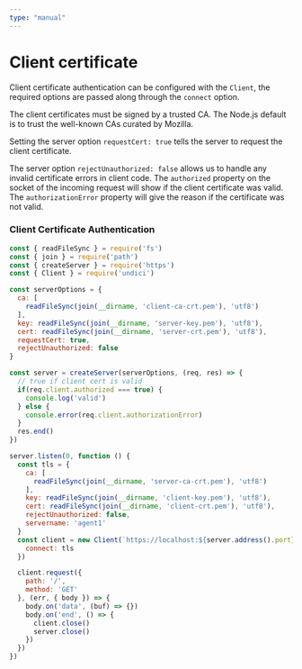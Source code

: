 ```yaml
---
type: "manual"
---
```


# Client certificate

Client certificate authentication can be configured with the `Client`, the required options are passed along through the `connect` option.

The client certificates must be signed by a trusted CA. The Node.js default is to trust the well-known CAs curated by Mozilla.

Setting the server option `requestCert: true` tells the server to request the client certificate.

The server option `rejectUnauthorized: false` allows us to handle any invalid certificate errors in client code. The `authorized` property on the socket of the incoming request will show if the client certificate was valid. The `authorizationError` property will give the reason if the certificate was not valid.

### Client Certificate Authentication

```js
const { readFileSync } = require('fs')
const { join } = require('path')
const { createServer } = require('https')
const { Client } = require('undici')

const serverOptions = {
  ca: [
    readFileSync(join(__dirname, 'client-ca-crt.pem'), 'utf8')
  ],
  key: readFileSync(join(__dirname, 'server-key.pem'), 'utf8'),
  cert: readFileSync(join(__dirname, 'server-crt.pem'), 'utf8'),
  requestCert: true,
  rejectUnauthorized: false
}

const server = createServer(serverOptions, (req, res) => {
  // true if client cert is valid
  if(req.client.authorized === true) {
    console.log('valid')
  } else {
    console.error(req.client.authorizationError)
  }
  res.end()
})

server.listen(0, function () {
  const tls = {
    ca: [
      readFileSync(join(__dirname, 'server-ca-crt.pem'), 'utf8')
    ],
    key: readFileSync(join(__dirname, 'client-key.pem'), 'utf8'),
    cert: readFileSync(join(__dirname, 'client-crt.pem'), 'utf8'),
    rejectUnauthorized: false,
    servername: 'agent1'
  }
  const client = new Client(`https://localhost:${server.address().port}`, {
    connect: tls
  })

  client.request({
    path: '/',
    method: 'GET'
  }, (err, { body }) => {
    body.on('data', (buf) => {})
    body.on('end', () => {
      client.close()
      server.close()
    })
  })
})
```
